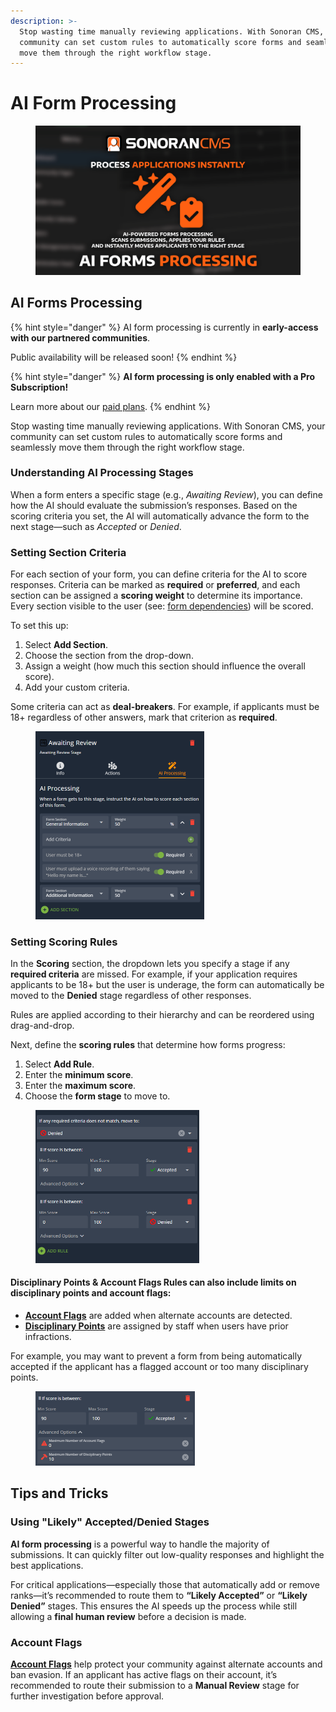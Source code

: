 ```yaml
---
description: >-
  Stop wasting time manually reviewing applications. With Sonoran CMS, your
  community can set custom rules to automatically score forms and seamlessly
  move them through the right workflow stage.
---
```


# AI Form Processing

<figure><img src="../../.gitbook/assets/upgrade_ai_forms.png" alt=""><figcaption></figcaption></figure>

## AI Forms Processing

{% hint style="danger" %}
AI form processing is currently in **early-access with our partnered communities**.

Public availability will be released soon!
{% endhint %}

{% hint style="danger" %}
**AI form processing is only enabled with a Pro Subscription!**

Learn more about our [paid plans](../../pricing/pricing-faq/create-and-manage-a-subscription.md).
{% endhint %}

Stop wasting time manually reviewing applications. With Sonoran CMS, your community can set custom rules to automatically score forms and seamlessly move them through the right workflow stage.

### Understanding AI Processing Stages

When a form enters a specific stage (e.g., _Awaiting Review_), you can define how the AI should evaluate the submission’s responses. Based on the scoring criteria you set, the AI will automatically advance the form to the next stage—such as _Accepted_ or _Denied_.

### Setting Section Criteria

For each section of your form, you can define criteria for the AI to score responses. Criteria can be marked as **required** or **preferred**, and each section can be assigned a **scoring weight** to determine its importance. Every section visible to the user (see: [form dependencies](creating-custom-forms.md#conditional-sections)) will be scored.

To set this up:

1. Select **Add Section**.
2. Choose the section from the drop-down.
3. Assign a weight (how much this section should influence the overall score).
4. Add your custom criteria.

Some criteria can act as **deal-breakers**. For example, if applicants must be 18+ regardless of other answers, mark that criterion as **required**.

<figure><img src="../../.gitbook/assets/image (66).png" alt="" width="270"><figcaption></figcaption></figure>

### Setting Scoring Rules

In the **Scoring** section, the dropdown lets you specify a stage if any **required criteria** are missed. For example, if your application requires applicants to be 18+ but the user is underage, the form can automatically be moved to the **Denied** stage regardless of other responses.

Rules are applied according to their hierarchy and can be reordered using drag-and-drop.

Next, define the **scoring rules** that determine how forms progress:

1. Select **Add Rule**.
2. Enter the **minimum score**.
3. Enter the **maximum score**.
4. Choose the **form stage** to move to.

<figure><img src="../../.gitbook/assets/image (67).png" alt="" width="262"><figcaption></figcaption></figure>

#### **Disciplinary Points & Account Flags** Rules can also include limits on disciplinary points and account flags:

* [**Account Flags**](../administrative/security-center/#account-flags) are added when alternate accounts are detected.
* [**Disciplinary Points**](../administrative/disciplinary-panel.md) are assigned by staff when users have prior infractions.

For example, you may want to prevent a form from being automatically accepted if the applicant has a flagged account or too many disciplinary points.

<figure><img src="../../.gitbook/assets/image (68).png" alt="" width="255"><figcaption></figcaption></figure>

## Tips and Tricks

### Using "Likely" Accepted/Denied Stages

**AI form processing** is a powerful way to handle the majority of submissions. It can quickly filter out low-quality responses and highlight the best applications.

For critical applications—especially those that automatically add or remove ranks—it’s recommended to route them to **“Likely Accepted”** or **“Likely Denied”** stages. This ensures the AI speeds up the process while still allowing a **final human review** before a decision is made.

### Account Flags

[**Account Flags**](../administrative/security-center/account-flags.md) help protect your community against alternate accounts and ban evasion. If an applicant has active flags on their account, it’s recommended to route their submission to a **Manual Review** stage for further investigation before approval.
